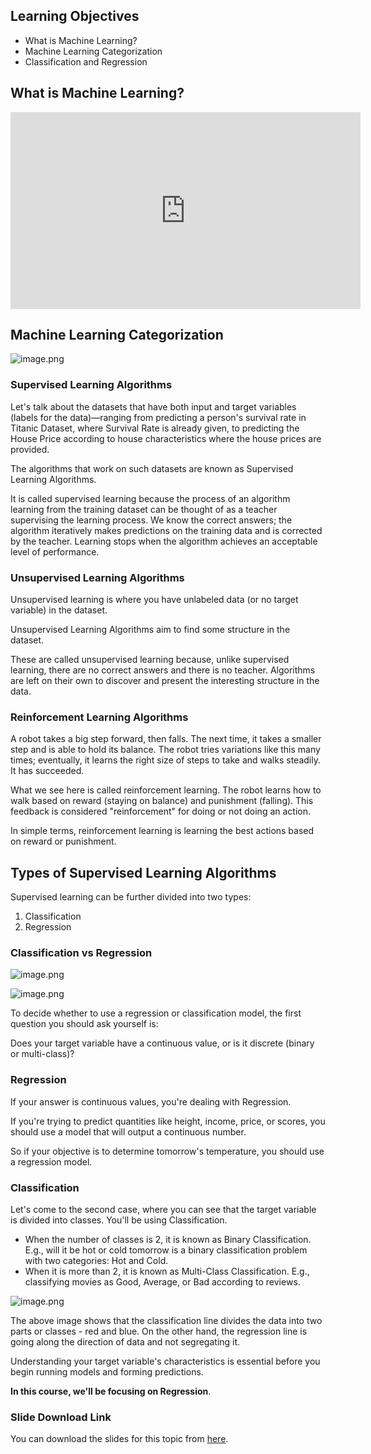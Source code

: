 ## Learning Objectives
* What is Machine Learning?
* Machine Learning Categorization
* Classification and Regression



## What is Machine Learning?










<iframe width="560" height="315" src="https://www.youtube.com/embed/gmvvaobm7eQ" title="YouTube video player" frameborder="0" allow="accelerometer; autoplay; clipboard-write; encrypted-media; gyroscope; picture-in-picture" allowfullscreen></iframe>









## Machine Learning Categorization





![image.png](https://dphi-live.s3.amazonaws.com/media_uploads/image_098810bc3f584610b0fad6fc3cefe4ab.png)






### Supervised Learning Algorithms

Let's talk about the datasets that have both input and target variables (labels for the data)—ranging from predicting a person's survival rate in Titanic Dataset, where Survival Rate is already given, to predicting the House Price according to house characteristics where the house prices are provided.

The algorithms that work on such datasets are known as Supervised Learning Algorithms.

It is called supervised learning because the process of an algorithm learning from the training dataset can be thought of as a teacher supervising the learning process. We know the correct answers; the algorithm iteratively makes predictions on the training data and is corrected by the teacher. Learning stops when the algorithm achieves an acceptable level of performance.

### Unsupervised Learning Algorithms
Unsupervised learning is where you have unlabeled data (or no target variable) in the dataset.

Unsupervised Learning Algorithms aim to find some structure in the dataset.

These are called unsupervised learning because, unlike supervised learning, there are no correct answers and there is no teacher.
Algorithms are left on their own to discover and present the interesting structure in the data.

### Reinforcement Learning Algorithms

A robot takes a big step forward, then falls. The next time, it takes a smaller step and is able to hold its balance. The robot tries variations like this many times; eventually, it learns the right size of steps to take and walks steadily. It has succeeded.

What we see here is called reinforcement learning. The robot learns how to walk based on reward (staying on balance) and punishment (falling). This feedback is considered "reinforcement" for doing or not doing an action.

In simple terms, reinforcement learning is learning the best actions based on reward or punishment.

## Types of Supervised Learning Algorithms

Supervised learning can be further divided into two types:
1. Classification
2. Regression

### Classification vs Regression




![image.png](https://dphi-live.s3.amazonaws.com/media_uploads/image_2f1a3fec2a5d41cab7699b1f259245eb.png)





![image.png](https://dphi-live.s3.amazonaws.com/media_uploads/image_a37a46f393d94654a67e9f314152c45d.png)






To decide whether to use a regression or classification model, the first question you should ask yourself is:

Does your target variable have a continuous value, or is it discrete (binary or multi-class)?

### Regression

If your answer is continuous values, you're dealing with Regression.

If you're trying to predict quantities like height, income, price, or scores, you should use a model that will output a continuous number.

So if your objective is to determine tomorrow's temperature, you should use a regression model.

### Classification

Let's come to the second case, where you can see that the target variable is divided into classes. You'll be using Classification.

* When the number of classes is 2, it is known as Binary Classification. E.g., will it be hot or cold tomorrow is a binary classification problem with two categories: Hot and Cold.
* When it is more than 2, it is known as Multi-Class Classification. E.g., classifying movies as Good, Average, or Bad according to reviews.


![image.png](https://dphi-live.s3.amazonaws.com/media_uploads/image_4a520a2089eb4445a02030bc8ae5d1e0.png)



The above image shows that the classification line divides the data into two parts or classes - red and blue. On the other hand, the regression line is going along the direction of data and not segregating it.

Understanding your target variable's characteristics is essential before you begin running models and forming predictions.

**In this course, we'll be focusing on Regression**.

### Slide Download Link

You can download the slides for this topic from [here](https://docs.google.com/presentation/d/1O-D4TqDxSQppIonUU_bq1-EtekqTz2f2rkyFQFPdF6E/edit?usp=sharing).